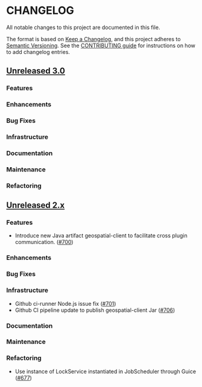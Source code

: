 # CHANGELOG
All notable changes to this project are documented in this file.

The format is based on [Keep a Changelog](https://keepachangelog.com/en/1.0.0/), and this project adheres to [Semantic Versioning](https://semver.org/spec/v2.0.0.html). 
See the [CONTRIBUTING guide](./CONTRIBUTING.md#Changelog) for instructions on how to add changelog entries.

## [Unreleased 3.0](https://github.com/opensearch-project/geospatial/compare/2.x...HEAD)
### Features
### Enhancements
### Bug Fixes
### Infrastructure
### Documentation
### Maintenance
### Refactoring

## [Unreleased 2.x](https://github.com/opensearch-project/geospatial/compare/2.17...2.x)
### Features
- Introduce new Java artifact geospatial-client to facilitate cross plugin communication. ([#700](https://github.com/opensearch-project/geospatial/pull/700))
### Enhancements
### Bug Fixes
### Infrastructure
- Github ci-runner Node.js issue fix ([#701](https://github.com/opensearch-project/geospatial/pull/701))
- Github CI pipeline update to publish geospatial-client Jar ([#706](https://github.com/opensearch-project/geospatial/pull/706))
### Documentation
### Maintenance
### Refactoring
- Use instance of LockService instantiated in JobScheduler through Guice ([#677](https://github.com/opensearch-project/geospatial/pull/677))
